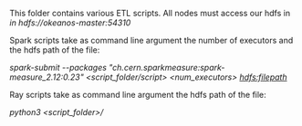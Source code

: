 This folder contains various ETL scripts. All nodes must access our hdfs in *in hdfs://okeanos-master:54310*

Spark scripts take as command line argument the number of executors and the hdfs path of the file:

*spark-submit --packages "ch.cern.sparkmeasure:spark-measure_2.12:0.23" <script_folder/script> <num_executors> <hdfs:filepath>*

Ray scripts take as command line argument the hdfs path of the file:

*python3 <script_folder>/<script>.py <hdfs:filepath>*

In sort_ray.py, we enabled push-based shuffle.
